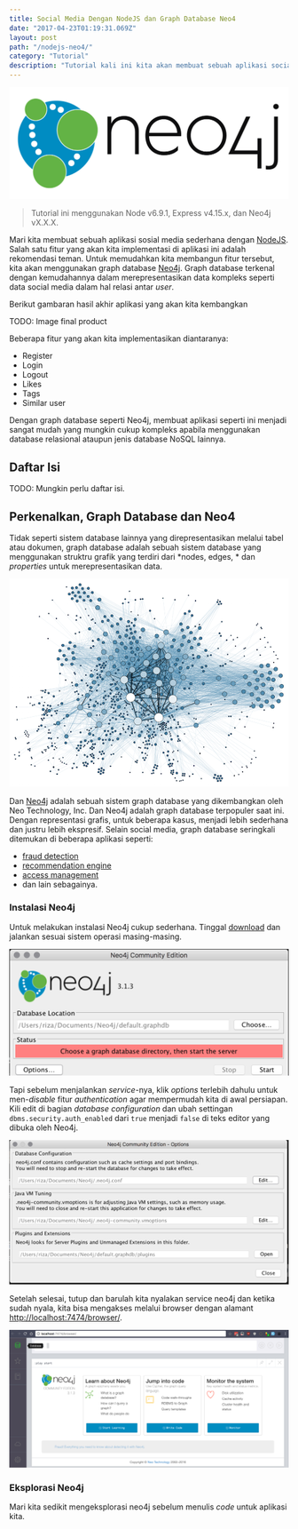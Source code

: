 ```yaml
---
title: Social Media Dengan NodeJS dan Graph Database Neo4
date: "2017-04-23T01:19:31.069Z"
layout: post
path: "/nodejs-neo4/"
category: "Tutorial"
description: "Tutorial kali ini kita akan membuat sebuah aplikasi social media sederhana menggunakan NodeJS dan Neo4j sebagai graph database."
---
```


![neo4j_logo.png](neo4j_logo.png)

> Tutorial ini menggunakan Node v6.9.1, Express v4.15.x, dan Neo4j vX.X.X.

Mari kita membuat sebuah aplikasi sosial media sederhana dengan [NodeJS](https://nodejs.org/). Salah satu fitur yang akan kita implementasi di aplikasi ini adalah rekomendasi teman. Untuk memudahkan kita membangun fitur tersebut, kita akan menggunakan graph database [Neo4j](https://neo4j.com/). Graph database terkenal dengan kemudahannya dalam merepresentasikan data kompleks seperti data social media dalam hal relasi antar *user*.

Berikut gambaran hasil akhir aplikasi yang akan kita kembangkan

TODO: Image final product

Beberapa fitur yang akan kita implementasikan diantaranya:

* Register
* Login
* Logout
* Likes
* Tags
* Similar user

Dengan graph database seperti Neo4j, membuat aplikasi seperti ini menjadi sangat mudah yang mungkin cukup kompleks apabila menggunakan database relasional ataupun jenis database NoSQL lainnya.

## Daftar Isi

TODO: Mungkin perlu daftar isi.

## Perkenalkan, Graph Database dan Neo4

Tidak seperti sistem database lainnya yang direpresentasikan melalui tabel atau dokumen, graph database adalah sebuah sistem database yang menggunakan struktru grafik yang terdiri dari *nodes, edges, * dan *properties* untuk merepresentasikan data.

![graph-data-technologies-graph-databases-for-beginners.png](graph-data-technologies-graph-databases-for-beginners.png)


Dan [Neo4j](https://neo4j.com) adalah sebuah sistem graph database yang dikembangkan oleh Neo Technology, Inc. Dan Neo4j adalah graph database terpopuler saat ini. Dengan representasi grafis, untuk beberapa kasus, menjadi lebih sederhana dan justru lebih ekspresif. Selain social media, graph database seringkali ditemukan di beberapa aplikasi seperti:

* [fraud detection](https://neo4j.com/use-cases/fraud-detection/)
* [recommendation engine](http://neo4j.com/use-cases/real-time-recommendation-engine/)
* [access management](http://neo4j.com/use-cases/identity-and-access-management/)
* dan lain sebagainya.

### Instalasi Neo4j

Untuk melakukan instalasi Neo4j cukup sederhana. Tinggal [download](https://neo4j.com/download/community-edition/) dan jalankan sesuai sistem operasi masing-masing.

![neo4j_start.png](neo4j_start.png)

Tapi sebelum menjalankan *service*-nya, klik *options* terlebih dahulu untuk men-*disable* fitur *authentication* agar mempermudah kita di awal persiapan. Kili edit di bagian *database configuration* dan ubah settingan `dbms.security.auth_enabled` dari `true` menjadi `false` di teks editor yang dibuka oleh Neo4j.

![neo4j_config.png](neo4j_config.png)

Setelah selesai, tutup dan barulah kita nyalakan service neo4j dan ketika sudah nyala, kita bisa mengakses melalui browser dengan alamant [http://localhost:7474/browser/](http://localhost:7474/browser/).

![neo4j_browser.png](neo4j_browser.png)

### Eksplorasi Neo4j

Mari kita sedikit mengeksplorasi neo4j sebelum menulis *code* untuk aplikasi kita.
